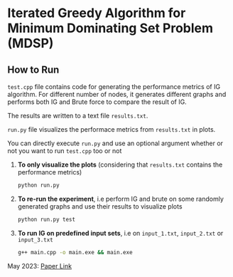 # Iterated Greedy Algorithm for Minimum Dominating Set Problem (MDSP)

## How to Run
`test.cpp` file contains code for generating the performance metrics of IG algorithm. For different number of nodes, it generates different graphs and performs both IG and Brute force to compare the result of IG.

The results are written to a text file `results.txt`. 

`run.py` file visualizes the performace metrics from `results.txt` in plots.

You can directly execute `run.py` and use an optional argument whether or not you want to run `test.cpp` too or not

1. **To only visualize the plots** (considering that `results.txt` contains the performance metrics)
    ```bash
    python run.py
    ```
2. **To re-run the experiment**, i.e perform IG and brute on some randomly generated graphs and use their results to visualize plots
    ```bash
    python run.py test
    ```
3. **To run IG on predefined input sets**, i.e on `input_1.txt`, `input_2.txt` or `input_3.txt`
    ```bash
    g++ main.cpp -o main.exe && main.exe
    ```

May 2023: [Paper Link](https://www.sciencedirect.com/science/article/pii/S0378475422005055#:~:text=A%20dominating%20set%20in%20a%20graph%20is%20a,that%20has%20been%20proved%20to%20be%20NP%20-hard)
